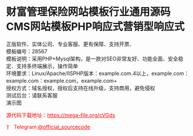 # 财富管理保险网站模板行业通用源码CMS网站模板PHP响应式营销型响应式

正版软件、实体公司、专业客服、更有保障、支持开票、<br>模板编号：28567<br>模板说明：采用PHP+Mysql架构，是一款对SEO非常友好、功能全面、安全稳定、支持多终端展示，操作简单<br>环境要求：Linux/Apache/IISPHP版本：example.com.4以上，example.com：example.com：example.com，example.com+<br>授权方式：域名授权，授权后支持在线升级，支持商用，避免侵权<br>测试后台：请联系客服<br>演示图<br>


<p style="color: red;">源代码下载地址：<a href="https://mega-file.org/cVGds" style="color: red;">https://mega-file.org/cVGds</a></p><p style="color: red;"><img src="https://cdn-icons-png.flaticon.com/512/2111/2111646.png" alt="Telegram Icon" style="width: 16px; vertical-align: middle; margin-right: 5px;">Telegram:<a href="https://t.me/official_sourcecode" style="color: red;">@official_sourcecode</a></p>